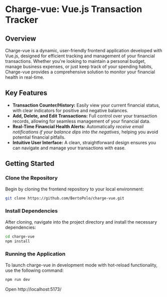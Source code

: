 # Charge-vue: Vue.js Transaction Tracker

## Overview

Charge-vue is a dynamic, user-friendly frontend application developed with Vue.js, designed for efficient tracking and management of your financial transactions. Whether you're looking to maintain a personal budget, manage business expenses, or just keep track of your spending habits, Charge-vue provides a comprehensive solution to monitor your financial health in real-time.

## Key Features

<ul>
    <li><b>Transaction Counter/History:</b> Easily view your current financial status, with clear indicators for positive and negative balances.</li>
    <li><b>Add, Delete, and Edit Transactions:</b> Full control over your transaction records, allowing for seamless management of your financial data.</li>
    <li><b>Real-Time Financial Health Alerts:</b> Automatically <i>receive email notifications if your balance dips into the negatives</i>, helping you avoid potential financial pitfalls.</li>
    <li><b>Intuitive User Interface:</b> A clean, straightforward design ensures you can navigate and manage your transactions with ease.</li>
</ul>

## Getting Started

### Clone the Repository

Begin by cloning the frontend repository to your local environment:

```bash
git clone https://github.com/BertoPolo/charge-vue.git
```

### Install Dependencies

After cloning, navigate into the project directory and install the necessary dependencies:

```bash
cd charge-vue
npm install

```

### Running the Application

To launch charge-vue in development mode with hot-reload functionality, use the following command:

```bash
npm run dev
```

Open http://localhost:5173/
